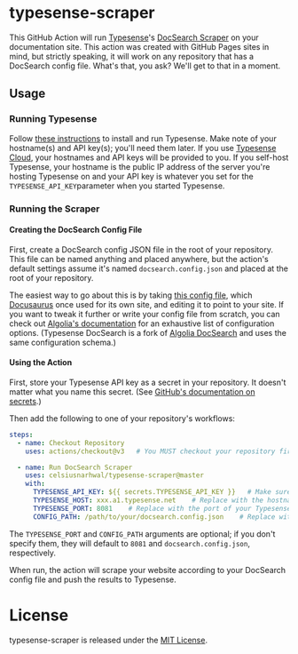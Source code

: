 # typesense-scraper

This GitHub Action will run [Typesense](https://typesense.org)'s [DocSearch Scraper](https://github.com/typesense/typesense-docsearch-scraper)
on your documentation site. This action was created with GitHub Pages sites in mind, but strictly speaking, it will
work on any repository that has a DocSearch config file. What's that, you ask? We'll get to that in a moment.

## Usage

### Running Typesense

Follow [these instructions](https://typesense.org/docs/guide/install-typesense.html) to install and run Typesense.
Make note of your hostname(s) and API key(s); you'll need them later. If you use [Typesense Cloud](https://cloud.typesense.org),
your hostnames and API keys will be provided to you. If you self-host Typesense, your hostname is the public IP address 
of the server you're hosting Typesense on and your API key is whatever you set for the `TYPESENSE_API_KEY`parameter 
when you started Typesense.

### Running the Scraper

#### Creating the DocSearch Config File

First, create a DocSearch config JSON file in the root of your repository. This file can be named anything and placed
anywhere, but the action's default settings assume it's named `docsearch.config.json` and placed at the root of your
repository.

The easiest way to go about this is by taking [this config file](https://github.com/algolia/docsearch-configs/blob/master/configs/docusaurus-2.json),
which [Docusaurus](https://docusaurus.io/) once used for its own site, and editing it to point to your site. If you want to
tweak it further or write your config file from scratch, you can check out [Algolia's documentation](https://docsearch.algolia.com/docs/legacy/config-file/) 
for an exhaustive list of configuration options. (Typesense DocSearch is a fork of [Algolia DocSearch](https://github.com/algolia/docsearch) 
and uses the same configuration schema.)

#### Using the Action

First, store your Typesense API key as a secret in your repository. It doesn't matter what you name this secret.
(See [GitHub's documentation on secrets](https://docs.github.com/en/actions/security-guides/encrypted-secrets).)

Then add the following to one of your repository's workflows:

```yaml
steps:
  - name: Checkout Repository
    uses: actions/checkout@v3   # You MUST checkout your repository first!

  - name: Run DocSearch Scraper
    uses: celsiusnarhwal/typesense-scraper@master
    with:
      TYPESENSE_API_KEY: ${{ secrets.TYPESENSE_API_KEY }}   # Make sure this matches the name of your secret
      TYPESENSE_HOST: xxx.a1.typesense.net    # Replace with the hostname of your Typesense server
      TYPESENSE_PORT: 8081    # Replace with the port of your Typesense server
      CONFIG_PATH: /path/to/your/docsearch.config.json    # Replace with the path to your DocSearch config file (relative to the root of your repository)
```

The `TYPESENSE_PORT` and `CONFIG_PATH` arguments are optional; if you don't specify them, they will default to
`8081` and `docsearch.config.json`, respectively.

When run, the action will scrape your website according to your DocSearch config file and push the results to Typesense.

# License

typesense-scraper is released under the [MIT License](LICENSE.md).